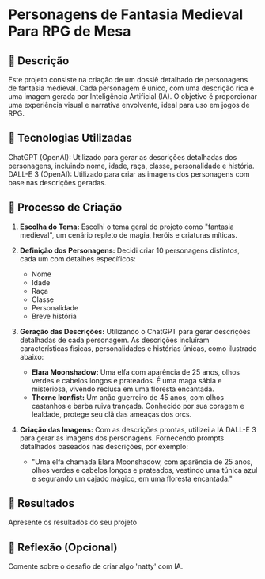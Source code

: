 # Personagens de Fantasia Medieval Para RPG de Mesa

## 📒 Descrição
Este projeto consiste na criação de um dossiê detalhado de personagens de fantasia medieval. Cada personagem é único, com uma descrição rica e uma imagem gerada por Inteligência Artificial (IA). O objetivo é proporcionar uma experiência visual e narrativa envolvente, ideal para uso em jogos de RPG.

## 🤖 Tecnologias Utilizadas
ChatGPT (OpenAI): Utilizado para gerar as descrições detalhadas dos personagens, incluindo nome, idade, raça, classe, personalidade e história.
DALL-E 3 (OpenAI): Utilizado para criar as imagens dos personagens com base nas descrições geradas.

## 🧐 Processo de Criação
1. **Escolha do Tema:** Escolhi o tema geral do projeto como "fantasia medieval", um cenário repleto de magia, heróis e criaturas míticas.

2. **Definição dos Personagens:** Decidi criar 10 personagens distintos, cada um com detalhes específicos:
   - Nome
   - Idade
   - Raça
   - Classe
   - Personalidade
   - Breve história

3. **Geração das Descrições:**
   Utilizando o ChatGPT para gerar descrições detalhadas de cada personagem. As descrições incluíram características físicas, personalidades e histórias únicas, como ilustrado abaixo:

   - **Elara Moonshadow:** Uma elfa com aparência de 25 anos, olhos verdes e cabelos longos e prateados. É uma maga sábia e misteriosa, vivendo reclusa em uma floresta encantada.
   - **Thorne Ironfist:** Um anão guerreiro de 45 anos, com olhos castanhos e barba ruiva trançada. Conhecido por sua coragem e lealdade, protege seu clã das ameaças dos orcs.

4. **Criação das Imagens:**
   Com as descrições prontas, utilizei a IA DALL-E 3 para gerar as imagens dos personagens. Fornecendo prompts detalhados baseados nas descrições, por exemplo:
   - "Uma elfa chamada Elara Moonshadow, com aparência de 25 anos, olhos verdes e cabelos longos e prateados, vestindo uma túnica azul e segurando um cajado mágico, em uma floresta encantada."

## 🚀 Resultados
Apresente os resultados do seu projeto

## 💭 Reflexão (Opcional)
Comente sobre o desafio de criar algo 'natty' com IA.
